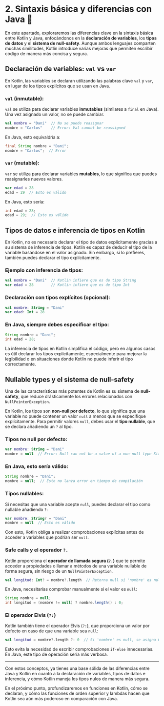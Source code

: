 # 2. Sintaxis básica y diferencias con Java 📝

En este apartado, exploraremos las diferencias clave en la sintaxis básica entre Kotlin y Java, enfocándonos en la **declaración de variables**, los **tipos de datos** y el **sistema de null-safety**. Aunque ambos lenguajes comparten muchas similitudes, Kotlin introduce varias mejoras que permiten escribir código de manera más concisa y segura.

## Declaración de variables: `val` vs `var`

En Kotlin, las variables se declaran utilizando las palabras clave `val` y `var`, en lugar de los tipos explícitos que se usan en Java.

### `val` (inmutable):

`val` se utiliza para declarar variables **inmutables** (similares a `final` en Java). Una vez asignado un valor, no se puede cambiar.

```kotlin
val nombre = "Dani"  // No se puede reasignar
nombre = "Carlos"    // Error: Val cannot be reassigned
```

En Java, esto equivaldría a:

```java
final String nombre = "Dani";
nombre = "Carlos";  // Error
```

### `var` (mutable):

`var` se utiliza para declarar variables **mutables**, lo que significa que puedes reasignarles nuevos valores.

```kotlin
var edad = 28
edad = 29  // Esto es válido
```
En Java, esto sería:

```java
int edad = 28;
edad = 29;  // Esto es válido
```

## Tipos de datos e inferencia de tipos en Kotlin

En Kotlin, no es necesario declarar el tipo de datos explícitamente gracias a su sistema de inferencia de tipos. Kotlin es capaz de deducir el tipo de la variable basándose en el valor asignado. Sin embargo, si lo prefieres, también puedes declarar el tipo explícitamente.

### Ejemplo con inferencia de tipos:

```kotlin
val nombre = "Dani"  // Kotlin infiere que es de tipo String
var edad = 28        // Kotlin infiere que es de tipo Int
```
### Declaración con tipos explícitos (opcional):

```kotlin
val nombre: String = "Dani"
var edad: Int = 28
```
### En Java, siempre debes especificar el tipo:

```java
String nombre = "Dani";
int edad = 28;
```
La inferencia de tipos en Kotlin simplifica el código, pero en algunos casos es útil declarar los tipos explícitamente, especialmente para mejorar la legibilidad o en situaciones donde Kotlin no puede inferir el tipo correctamente.

## Nullable types y el sistema de null-safety

Una de las características más potentes de Kotlin es su sistema de **null-safety**, que reduce drásticamente los errores relacionados con `NullPointerException`.

En Kotlin, los tipos son **non-null por defecto**, lo que significa que una variable no puede contener un valor `null` a menos que se especifique explícitamente. Para permitir valores `null`, debes usar el **tipo nullable**, que se declara añadiendo un `?` al tipo.

### Tipos no null por defecto:

```kotlin
var nombre: String = "Dani"
nombre = null  // Error: Null can not be a value of a non-null type String
```

### En Java, esto sería válido:

```java
String nombre = "Dani";
nombre = null;  // Esto no lanza error en tiempo de compilación
```

### Tipos nullables:

Si necesitas que una variable acepte `null`, puedes declarar el tipo como nullable añadiendo `?`:

```kotlin
var nombre: String? = "Dani"
nombre = null  // Esto es válido
```
Con esto, Kotlin obliga a realizar comprobaciones explícitas antes de acceder a variables que podrían ser `null`.

### Safe calls y el operador `?.`

Kotlin proporciona el **operador de llamada segura (`?.`)** que te permite acceder a propiedades o llamar a métodos de una variable nullable de forma segura, sin riesgo de un `NullPointerException`.

```kotlin
val longitud: Int? = nombre?.length  // Retorna null si 'nombre' es null
```
En Java, necesitarías comprobar manualmente si el valor es `null`:

```java
String nombre = null;
int longitud = (nombre != null) ? nombre.length() : 0;
```

### El operador Elvis (`?:`)

Kotlin también tiene el operador Elvis (`?:`), que proporciona un valor por defecto en caso de que una variable sea `null`:

```kotlin
val longitud = nombre?.length ?: 0  // Si 'nombre' es null, se asigna 0
```
Esto evita la necesidad de escribir comprobaciones `if-else` innecesarias. En Java, este tipo de operación sería más verbosa.

---
Con estos conceptos, ya tienes una base sólida de las diferencias entre Java y Kotlin en cuanto a la declaración de variables, tipos de datos e inferencia, y cómo Kotlin maneja los tipos nulos de manera más segura.

En el próximo punto, profundizaremos en funciones en Kotlin, cómo se declaran, y cómo las funciones de orden superior y lambdas hacen que Kotlin sea aún más poderoso en comparación con Java.